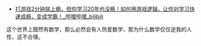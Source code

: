 - [打游戏2分钟就上瘾，但你学习20年也没瘾！如何用游戏逻辑，让你对学习快速成瘾，变成学霸！_哔哩哔哩_bilibili](https://www.bilibili.com/video/BV1qT41147SV/?spm_id_from=333.1007.tianma.1-1-1.click&vd_source=fd4ee36c98545e734618a1ca0e0847e9)

这个世界上既然有数学，那么必然会有人热爱数学，那为什么数学仅仅逆我的人性，这不合理。

